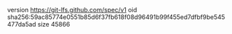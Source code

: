 version https://git-lfs.github.com/spec/v1
oid sha256:59ac85774e0551b85d6f37fb618f08d96491b99f455ed7dfbf9be545477da5ad
size 45866
